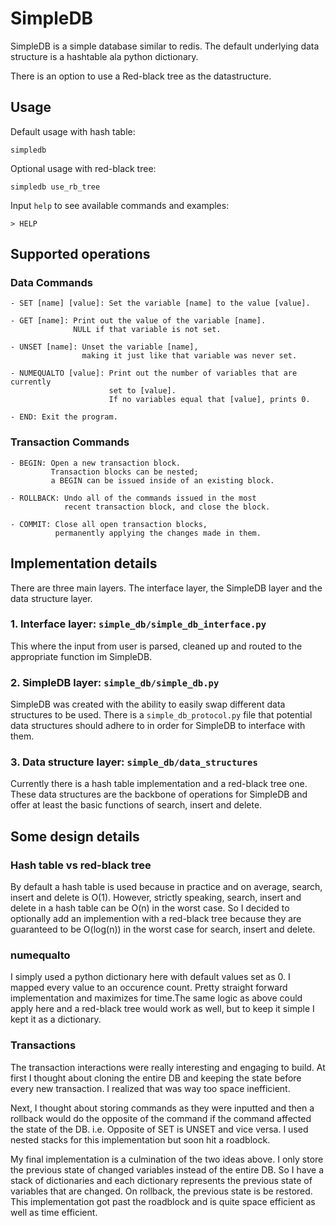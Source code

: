 # SimpleDB

SimpleDB is a simple database similar to redis. The default underlying 
data structure is a hashtable ala python dictionary. 

There is an option to use a Red-black tree as the datastructure.

## Usage
Default usage with hash table:

    simpledb

Optional usage with red-black tree:

    simpledb use_rb_tree

Input `help` to see available commands and examples:

    > HELP

## Supported operations

### Data Commands

    - SET [name] [value]: Set the variable [name] to the value [value].

    - GET [name]: Print out the value of the variable [name]. 
                  NULL if that variable is not set.

    - UNSET [name]: Unset the variable [name],
                    making it just like that variable was never set.

    - NUMEQUALTO [value]: Print out the number of variables that are currently
                          set to [value]. 
                          If no variables equal that [value], prints 0.

    - END: Exit the program.

### Transaction Commands

    - BEGIN: Open a new transaction block. 
             Transaction blocks can be nested;
             a BEGIN can be issued inside of an existing block.

    - ROLLBACK: Undo all of the commands issued in the most 
                recent transaction block, and close the block. 

    - COMMIT: Close all open transaction blocks, 
              permanently applying the changes made in them. 

## Implementation details

There are three main layers. The interface layer, the SimpleDB layer and the
data structure layer.

### 1. Interface layer: `simple_db/simple_db_interface.py`

This where the input from user is parsed, cleaned up and routed to the appropriate
function im SimpleDB.

### 2. SimpleDB layer: `simple_db/simple_db.py`

SimpleDB was created with the ability to easily swap different data structures to
be used. There is a `simple_db_protocol.py` file that potential data structures
should adhere to in order for SimpleDB to interface with them.

### 3. Data structure layer: `simple_db/data_structures`

Currently there is a hash table implementation and a red-black tree one.
These data structures are the backbone of operations for SimpleDB and offer at least
the basic functions of search, insert and delete.

## Some design details

### Hash table vs red-black tree

By default a hash table is used because in practice and on average, search, insert and
delete is O(1). However, strictly speaking, search, insert and delete
in a hash table can be O(n) in the worst case. So I decided to optionally add
an implemention with a red-black tree because they are guaranteed to be O(log(n)) 
in the worst case for search, insert and delete.

### numequalto

I simply used a python dictionary here with default values set as 0. 
I mapped every value to an occurence count. Pretty straight forward implementation 
and maximizes for time.The same logic as above could apply here and a red-black tree 
would work as well, but to keep it simple I kept it as a dictionary. 

### Transactions

The transaction interactions were really interesting and engaging to build. At first I
thought about cloning the entire DB and keeping the state before every new transaction.
I realized that was way too space inefficient.

Next, I thought about storing commands as they were inputted and then a rollback would
do the opposite of the command if the command affected the state of the DB.
i.e. Opposite of SET is UNSET and vice versa. I used nested stacks for this implementation 
but soon hit a roadblock.

My final implementation is a culmination of the two ideas above. I only store the previous state
of changed variables instead of the entire DB. So I have a stack of dictionaries
and each dictionary represents the previous state of variables that are changed.
On rollback, the previous state is be restored. This implementation got past the 
roadblock and is quite space efficient as well as time efficient.